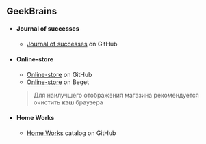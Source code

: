 ## GeekBrains
 *   #### Journal of successes
        * [Journal of successes](https://github.com/BigGeekBrain/Geek-test/blob/master/Journal%20of%20successes/Journal%20of%20successes.html/ "HomeWork") on GitHub
 *   #### Online-store
        * [Online-store](https://github.com/BigGeekBrain/Geek-test/tree/master/Online-store/ "Tehno-market") on GitHub
        * [Online-store](http://g98265di.beget.tech/ "Tehno-market") on Beget
        >Для наилучшего отображения магазина рекомендуется очистить **кэш** браузера
 *   #### Home Works
        * [Home Works](https://github.com/BigGeekBrain/Geek-test/tree/master/Courses/HTML-CSS/HomeWork/ "HomeWork") catalog on GitHub
